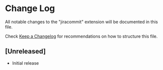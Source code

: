 # Change Log
All notable changes to the "jiracommit" extension will be documented in this file.

Check [Keep a Changelog](http://keepachangelog.com/) for recommendations on how to structure this file.

## [Unreleased]
- Initial release